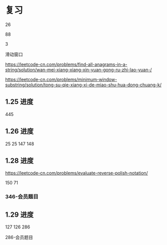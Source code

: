# 复习

26

88

3

滑动窗口

https://leetcode-cn.com/problems/find-all-anagrams-in-a-string/solution/wan-mei-xiang-xiang-xin-yuan-gong-ru-zhi-lao-yuan-/

https://leetcode-cn.com/problems/minimum-window-substring/solution/tong-su-qie-xiang-xi-de-miao-shu-hua-dong-chuang-k/

## 1.25 进度

445

## 1.26 进度

25 
25 147 148

## 1.28 进度

https://leetcode-cn.com/problems/evaluate-reverse-polish-notation/

150 71

### 346-会员题目

## 1.29 进度
127 126 286

286-会员题目

